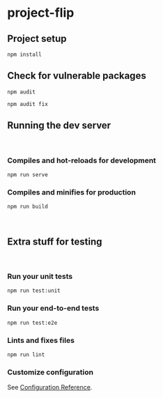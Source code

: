 # project-flip

## Project setup
```
npm install
```

## Check for vulnerable packages
```
npm audit
```

```
npm audit fix
```

## Running the dev server

<br>

### Compiles and hot-reloads for development

```
npm run serve
```

### Compiles and minifies for production
```
npm run build
```
<br>

## **Extra stuff for testing**

<br>

### Run your unit tests
```
npm run test:unit
```

### Run your end-to-end tests
```
npm run test:e2e
```

### Lints and fixes files
```
npm run lint
```

### Customize configuration
See [Configuration Reference](https://cli.vuejs.org/config/).
